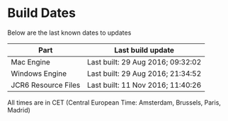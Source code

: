 # Build Dates

Below are the last known dates to updates

Part | Last build update
-----|-----
Mac Engine | Last built: 29 Aug 2016; 09:32:02
Windows Engine | Last built: 29 Aug 2016; 21:34:52
JCR6 Resource Files | Last built: 11 Nov 2016; 11:40:26
All times are in CET (Central European Time: Amsterdam, Brussels, Paris, Madrid)



